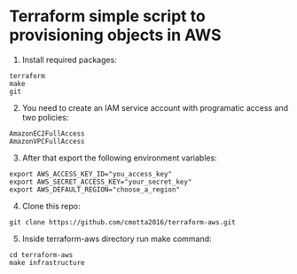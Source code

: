 # Terraform simple script to provisioning objects in AWS
1. Install required packages:  
```
terraform  
make  
git  
```

2. You need to create an IAM service account with programatic access and two policies:  
```
AmazonEC2FullAccess 
AmazonVPCFullAccess  
```

3. After that export the following environment variables:  
```
export AWS_ACCESS_KEY_ID="you_access_key"
export AWS_SECRET_ACCESS_KEY="your_secret_key"
export AWS_DEFAULT_REGION="choose_a_region"
```

4. Clone this repo:  
```
git clone https://github.com/cmotta2016/terraform-aws.git
```

5. Inside terraform-aws directory run make command:  
```
cd terraform-aws
make infrastructure
```

